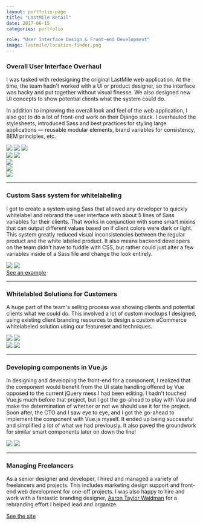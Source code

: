 ```yaml
---
layout: portfolio-page
title: "LastMile Retail"
date: 2017-06-15
categories: portfolio

role: "User Interface Design & Front-end Development"
image: lastmile/location-finder.png
---
```


### Overall User Interface Overhaul

I was tasked with redesigning the original LastMile web application. At the time, the team hadn't worked with a UI or product designer, so the interface was hacky and put together without visual finesse. We also designed new UI concepts to show potential clients what the system could do.

In addition to improving the overall look and feel of the web application, I also got to do a lot of front-end work on their Django stack. I overhauled the stylesheets, introduced Sass and best practices for styling large applications &mdash; reusable modular elements, brand variables for consistency, BEM principles, etc.


<div class="nd-portfolio__images even">
	<span>
		<img src="/assets/images/folio/lastmile/C9I6c4hXsAA4fC8.jpg" />
	</span>
	<span>
		<img src="/assets/images/folio/lastmile/nd-lastmile-widget.jpg" />
	</span>
	<span>
		<img src="/assets/images/folio/lastmile/lm-widget__2b.png" />
	</span>
</div>

<div class="nd-portfolio__images even">
	<span>
		<img src="/assets/images/folio/lastmile/lm-find-nearby.png" />
	</span>
	<span>
		<img src="/assets/images/folio/lastmile/last-mile.png" />
	</span>
</div>

<div class="nd-portfolio__images">
	<span>
		<img srcset="/assets/images/folio/lastmile/flow-pd.jpg 600w,
								 /assets/images/folio/lastmile/flow-pd__2x.jpg 1200w"
				 src="/assets/images/folio/lastmile/flow-pd.jpg" />
	</span>
</div>

<div class="nd-portfolio__images">
	<span>
		<img srcset="/assets/images/folio/lastmile/lm-availability__modal.jpg 720w,
								 /assets/images/folio/lastmile/lm-availability__modal__2x.jpg 1440w"
				 src="/assets/images/folio/lastmile/lm-availability__modal.jpg" />
	</span>
</div>

<div class="nd-portfolio__images">
	<span>
		<img srcset="/assets/images/folio/lastmile/lm-new-ui.png 720w,
								 /assets/images/folio/lastmile/lm-new-ui__2x.png 1440w"
				 src="/assets/images/folio/lastmile/lm-new-ui.png" />
	</span>
</div>


---


### Custom Sass system for whitelabeling

I got to create a system using Sass that allowed any developer to quickly whitelabel and rebrand the user interface with about 5 lines of Sass variables for their clients. That works in conjunction with some smart mixins that can output different values based on if client colors were dark or light. This system greatly reduced visual inconsistencies between the regular product and the white labeled product. It also means backend developers on the team didn't have to fuddle with CSS, but rather could just alter a few variables inside of a Sass file and change the look entirely.

<div class="nd-portfolio__images even">
	<span>
		<img src="/assets/images/folio/lastmile/nd-lastmile-sears.jpg" />
	</span>
	<span>
		<img src="/assets/images/folio/lastmile/nd-lastmile-true-value.jpg" />
	</span>
</div>


<a href="https://www.sprint.com/storefronts/" class="nd-portfolio__btn" target="_blank">
	See an example <i class="fa fa-external-link"></i>
</a>

---

### Whitelabled Solutions for Customers
A huge part of the team's selling process was showing clients and potential clients what we could do. This involved
a lot of custom mockups I designed, using existing client branding resources to design
a custom eCommerce whitelabeled solution using our featureset and techniques.

<div class="nd-portfolio__images even">
	<span>
		<img src="/assets/images/folio/lastmile/business-detail_1.png" />
	</span>
	<span>
		<img src="/assets/images/folio/lastmile/category-list.png" />
	</span>
</div>

<div class="nd-portfolio__images even">
	<span>
		<img src="/assets/images/folio/lastmile/cat-promo.png" />
	</span>
	<span>
		<img src="/assets/images/folio/lastmile/sprint-homepage.png" />
	</span>
</div>



---


### Developing components in Vue.js

In designing and developing the front-end for a component, I realized that the component would benefit from the UI state handling offered by Vue opposed to the current jQuery mess I had been editing. I hadn't touched Vue.js much before that project, but I got the go-ahead to play with Vue and make the determination of whether or not we should use it for the project. Soon after, the CTO and I saw eye to eye, and I got the go-ahead to implement the component with Vue.js myself. It ended up being successful and simplified a lot of what we had previously. It also paved the groundwork for similar smart components later on down the line!

<div class="nd-portfolio__images even">
	<span>
		<img src="/assets/images/folio/lastmile/location-finder.png"  />
	</span>
	<span>
		<img src="/assets/images/folio/lastmile/nd-lastmile-vue-1.jpg" />
	</span>
</div>


---


### Managing Freelancers

As a senior designer and developer, I hired and managed a variety of freelancers and projects.
This includes marketing design support and front-end web development for one-off projects.
I was also happy to hire and work with a fantastic branding designer, <a href="https://www.taylorwaldman.com/" rel="external" target="_blank">Aaron Taylor Waldman</a>
for a rebranding effort I helped lead and organize.


<a href="http://buynearby.co" class="nd-portfolio__btn" target="_blank">See the site <i class="fa fa-external-link"></i></a>
